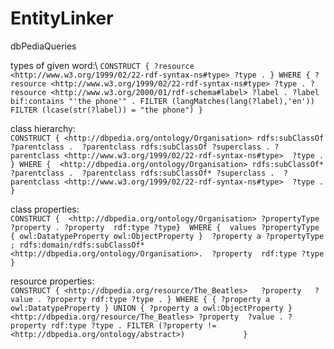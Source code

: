 # EntityLinker

dbPediaQueries

types of given word:\ 
`CONSTRUCT { ?resource <http://www.w3.org/1999/02/22-rdf-syntax-ns#type> ?type . }
 WHERE {
 ?resource <http://www.w3.org/1999/02/22-rdf-syntax-ns#type> ?type .
 ?resource <http://www.w3.org/2000/01/rdf-schema#label> ?label .
 ?label bif:contains "'the phone'" .
 FILTER (langMatches(lang(?label),'en'))
 FILTER (lcase(str(?label)) = "the phone")
  }
`

class hierarchy:\
`CONSTRUCT { <http://dbpedia.org/ontology/Organisation> rdfs:subClassOf ?parentclass . 
             ?parentclass rdfs:subClassOf ?superclass . ?parentclass
            <http://www.w3.org/1999/02/22-rdf-syntax-ns#type>  ?type .  }
    WHERE { 
            <http://dbpedia.org/ontology/Organisation> rdfs:subClassOf* ?parentclass . 
            ?parentclass rdfs:subClassOf* ?superclass . 
            ?parentclass <http://www.w3.org/1999/02/22-rdf-syntax-ns#type>  ?type . 
  }`
             
class properties:\
`CONSTRUCT { 
        <http://dbpedia.org/ontology/Organisation> ?propertyType ?property .
        ?property  rdf:type ?type} 
WHERE { 
    values ?propertyType { owl:DatatypeProperty owl:ObjectProperty } 
    ?property a ?propertyType ; rdfs:domain/rdfs:subClassOf* <http://dbpedia.org/ontology/Organisation>. 
    ?property  rdf:type ?type
}`
            
resource properties:\
`CONSTRUCT {
     <http://dbpedia.org/resource/The_Beatles>   ?property   ?value .
     ?property rdf:type ?type .
  }
  WHERE {
  { ?property a owl:DatatypeProperty } UNION { ?property a owl:ObjectProperty }      
   <http://dbpedia.org/resource/The_Beatles> ?property  ?value .
   ?property rdf:type ?type .
   FILTER (?property != <http://dbpedia.org/ontology/abstract>)            
  }`